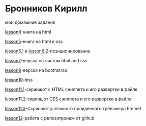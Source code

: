 # Бронников Кирилл
мои домашние задания

[lesson4](https://codepen.io/eminem72/pen/gXOxPb "lesson4")-книга на html 

[lesson5](https://codepen.io/eminem72/pen/JrJxdW "lesson5")-книга на html и css

[lesson6.1](https://codepen.io/eminem72/pen/boYrdp "lesson6.1") и [lesson6.2](https://codepen.io/eminem72/pen/qPVPdE "lesson6.2")-позиционирование

[lesson7](https://eminem72.github.io/lesson7/index.html "lesson7")-верска на чистом html and css 

[lesson9](https://eminem72.github.io/lesson9/index.html "lesson9")-верска на boothstrap

[lesson10](https://eminem72.github.io/lesson10/main.html "lesson10")-less

[lesson11.1](http://fs.getcourse.ru/fileservice/file/download/a/12250/sc/354/h/e13d5f4385ca58f179fbdcb77e8dc4d3.jpg "lesson11.1")-скриншот с HTML сниппета и его развертки в файле

[lesson11.2](http://fs.getcourse.ru/fileservice/file/download/a/12250/sc/254/h/9950d73fb04940a8bc9ccf08139defb7.jpg "lesson11.2")-скриншот CSS сниппета и его развертки в файле

[lesson11.3](https://cdn1.savepice.ru/uploads/2017/10/28/d34a37c93762c58c85566e3bf8d19da8-full.jpg "lesson11.3")-Скриншот успешного пройденного тренажера Emmet

[lesson12](https://eminem72.github.io/lesson12/index.html "lesson12")-работа с репозитроием от github 


